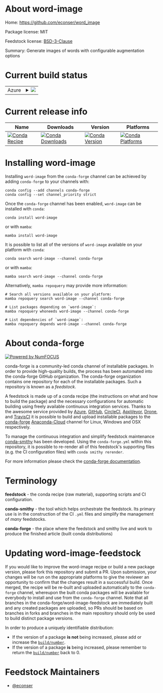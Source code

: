 About word-image
================

Home: https://github.com/econser/word_image

Package license: MIT

Feedstock license: [BSD-3-Clause](https://github.com/conda-forge/word-image-feedstock/blob/main/LICENSE.txt)

Summary: Generate images of words with configurable augmentation options

Current build status
====================


<table>
    
  <tr>
    <td>Azure</td>
    <td>
      <details>
        <summary>
          <a href="https://dev.azure.com/conda-forge/feedstock-builds/_build/latest?definitionId=16856&branchName=main">
            <img src="https://dev.azure.com/conda-forge/feedstock-builds/_apis/build/status/word-image-feedstock?branchName=main">
          </a>
        </summary>
        <table>
          <thead><tr><th>Variant</th><th>Status</th></tr></thead>
          <tbody><tr>
              <td>linux_64_python3.10.____cpython</td>
              <td>
                <a href="https://dev.azure.com/conda-forge/feedstock-builds/_build/latest?definitionId=16856&branchName=main">
                  <img src="https://dev.azure.com/conda-forge/feedstock-builds/_apis/build/status/word-image-feedstock?branchName=main&jobName=linux&configuration=linux%20linux_64_python3.10.____cpython" alt="variant">
                </a>
              </td>
            </tr><tr>
              <td>linux_64_python3.11.____cpython</td>
              <td>
                <a href="https://dev.azure.com/conda-forge/feedstock-builds/_build/latest?definitionId=16856&branchName=main">
                  <img src="https://dev.azure.com/conda-forge/feedstock-builds/_apis/build/status/word-image-feedstock?branchName=main&jobName=linux&configuration=linux%20linux_64_python3.11.____cpython" alt="variant">
                </a>
              </td>
            </tr><tr>
              <td>linux_64_python3.8.____73_pypy</td>
              <td>
                <a href="https://dev.azure.com/conda-forge/feedstock-builds/_build/latest?definitionId=16856&branchName=main">
                  <img src="https://dev.azure.com/conda-forge/feedstock-builds/_apis/build/status/word-image-feedstock?branchName=main&jobName=linux&configuration=linux%20linux_64_python3.8.____73_pypy" alt="variant">
                </a>
              </td>
            </tr><tr>
              <td>linux_64_python3.8.____cpython</td>
              <td>
                <a href="https://dev.azure.com/conda-forge/feedstock-builds/_build/latest?definitionId=16856&branchName=main">
                  <img src="https://dev.azure.com/conda-forge/feedstock-builds/_apis/build/status/word-image-feedstock?branchName=main&jobName=linux&configuration=linux%20linux_64_python3.8.____cpython" alt="variant">
                </a>
              </td>
            </tr><tr>
              <td>linux_64_python3.9.____73_pypy</td>
              <td>
                <a href="https://dev.azure.com/conda-forge/feedstock-builds/_build/latest?definitionId=16856&branchName=main">
                  <img src="https://dev.azure.com/conda-forge/feedstock-builds/_apis/build/status/word-image-feedstock?branchName=main&jobName=linux&configuration=linux%20linux_64_python3.9.____73_pypy" alt="variant">
                </a>
              </td>
            </tr><tr>
              <td>linux_64_python3.9.____cpython</td>
              <td>
                <a href="https://dev.azure.com/conda-forge/feedstock-builds/_build/latest?definitionId=16856&branchName=main">
                  <img src="https://dev.azure.com/conda-forge/feedstock-builds/_apis/build/status/word-image-feedstock?branchName=main&jobName=linux&configuration=linux%20linux_64_python3.9.____cpython" alt="variant">
                </a>
              </td>
            </tr><tr>
              <td>osx_64_python3.10.____cpython</td>
              <td>
                <a href="https://dev.azure.com/conda-forge/feedstock-builds/_build/latest?definitionId=16856&branchName=main">
                  <img src="https://dev.azure.com/conda-forge/feedstock-builds/_apis/build/status/word-image-feedstock?branchName=main&jobName=osx&configuration=osx%20osx_64_python3.10.____cpython" alt="variant">
                </a>
              </td>
            </tr><tr>
              <td>osx_64_python3.11.____cpython</td>
              <td>
                <a href="https://dev.azure.com/conda-forge/feedstock-builds/_build/latest?definitionId=16856&branchName=main">
                  <img src="https://dev.azure.com/conda-forge/feedstock-builds/_apis/build/status/word-image-feedstock?branchName=main&jobName=osx&configuration=osx%20osx_64_python3.11.____cpython" alt="variant">
                </a>
              </td>
            </tr><tr>
              <td>osx_64_python3.8.____73_pypy</td>
              <td>
                <a href="https://dev.azure.com/conda-forge/feedstock-builds/_build/latest?definitionId=16856&branchName=main">
                  <img src="https://dev.azure.com/conda-forge/feedstock-builds/_apis/build/status/word-image-feedstock?branchName=main&jobName=osx&configuration=osx%20osx_64_python3.8.____73_pypy" alt="variant">
                </a>
              </td>
            </tr><tr>
              <td>osx_64_python3.8.____cpython</td>
              <td>
                <a href="https://dev.azure.com/conda-forge/feedstock-builds/_build/latest?definitionId=16856&branchName=main">
                  <img src="https://dev.azure.com/conda-forge/feedstock-builds/_apis/build/status/word-image-feedstock?branchName=main&jobName=osx&configuration=osx%20osx_64_python3.8.____cpython" alt="variant">
                </a>
              </td>
            </tr><tr>
              <td>osx_64_python3.9.____73_pypy</td>
              <td>
                <a href="https://dev.azure.com/conda-forge/feedstock-builds/_build/latest?definitionId=16856&branchName=main">
                  <img src="https://dev.azure.com/conda-forge/feedstock-builds/_apis/build/status/word-image-feedstock?branchName=main&jobName=osx&configuration=osx%20osx_64_python3.9.____73_pypy" alt="variant">
                </a>
              </td>
            </tr><tr>
              <td>osx_64_python3.9.____cpython</td>
              <td>
                <a href="https://dev.azure.com/conda-forge/feedstock-builds/_build/latest?definitionId=16856&branchName=main">
                  <img src="https://dev.azure.com/conda-forge/feedstock-builds/_apis/build/status/word-image-feedstock?branchName=main&jobName=osx&configuration=osx%20osx_64_python3.9.____cpython" alt="variant">
                </a>
              </td>
            </tr><tr>
              <td>win_64_python3.10.____cpython</td>
              <td>
                <a href="https://dev.azure.com/conda-forge/feedstock-builds/_build/latest?definitionId=16856&branchName=main">
                  <img src="https://dev.azure.com/conda-forge/feedstock-builds/_apis/build/status/word-image-feedstock?branchName=main&jobName=win&configuration=win%20win_64_python3.10.____cpython" alt="variant">
                </a>
              </td>
            </tr><tr>
              <td>win_64_python3.11.____cpython</td>
              <td>
                <a href="https://dev.azure.com/conda-forge/feedstock-builds/_build/latest?definitionId=16856&branchName=main">
                  <img src="https://dev.azure.com/conda-forge/feedstock-builds/_apis/build/status/word-image-feedstock?branchName=main&jobName=win&configuration=win%20win_64_python3.11.____cpython" alt="variant">
                </a>
              </td>
            </tr><tr>
              <td>win_64_python3.8.____73_pypy</td>
              <td>
                <a href="https://dev.azure.com/conda-forge/feedstock-builds/_build/latest?definitionId=16856&branchName=main">
                  <img src="https://dev.azure.com/conda-forge/feedstock-builds/_apis/build/status/word-image-feedstock?branchName=main&jobName=win&configuration=win%20win_64_python3.8.____73_pypy" alt="variant">
                </a>
              </td>
            </tr><tr>
              <td>win_64_python3.8.____cpython</td>
              <td>
                <a href="https://dev.azure.com/conda-forge/feedstock-builds/_build/latest?definitionId=16856&branchName=main">
                  <img src="https://dev.azure.com/conda-forge/feedstock-builds/_apis/build/status/word-image-feedstock?branchName=main&jobName=win&configuration=win%20win_64_python3.8.____cpython" alt="variant">
                </a>
              </td>
            </tr><tr>
              <td>win_64_python3.9.____73_pypy</td>
              <td>
                <a href="https://dev.azure.com/conda-forge/feedstock-builds/_build/latest?definitionId=16856&branchName=main">
                  <img src="https://dev.azure.com/conda-forge/feedstock-builds/_apis/build/status/word-image-feedstock?branchName=main&jobName=win&configuration=win%20win_64_python3.9.____73_pypy" alt="variant">
                </a>
              </td>
            </tr><tr>
              <td>win_64_python3.9.____cpython</td>
              <td>
                <a href="https://dev.azure.com/conda-forge/feedstock-builds/_build/latest?definitionId=16856&branchName=main">
                  <img src="https://dev.azure.com/conda-forge/feedstock-builds/_apis/build/status/word-image-feedstock?branchName=main&jobName=win&configuration=win%20win_64_python3.9.____cpython" alt="variant">
                </a>
              </td>
            </tr>
          </tbody>
        </table>
      </details>
    </td>
  </tr>
</table>

Current release info
====================

| Name | Downloads | Version | Platforms |
| --- | --- | --- | --- |
| [![Conda Recipe](https://img.shields.io/badge/recipe-word--image-green.svg)](https://anaconda.org/conda-forge/word-image) | [![Conda Downloads](https://img.shields.io/conda/dn/conda-forge/word-image.svg)](https://anaconda.org/conda-forge/word-image) | [![Conda Version](https://img.shields.io/conda/vn/conda-forge/word-image.svg)](https://anaconda.org/conda-forge/word-image) | [![Conda Platforms](https://img.shields.io/conda/pn/conda-forge/word-image.svg)](https://anaconda.org/conda-forge/word-image) |

Installing word-image
=====================

Installing `word-image` from the `conda-forge` channel can be achieved by adding `conda-forge` to your channels with:

```
conda config --add channels conda-forge
conda config --set channel_priority strict
```

Once the `conda-forge` channel has been enabled, `word-image` can be installed with `conda`:

```
conda install word-image
```

or with `mamba`:

```
mamba install word-image
```

It is possible to list all of the versions of `word-image` available on your platform with `conda`:

```
conda search word-image --channel conda-forge
```

or with `mamba`:

```
mamba search word-image --channel conda-forge
```

Alternatively, `mamba repoquery` may provide more information:

```
# Search all versions available on your platform:
mamba repoquery search word-image --channel conda-forge

# List packages depending on `word-image`:
mamba repoquery whoneeds word-image --channel conda-forge

# List dependencies of `word-image`:
mamba repoquery depends word-image --channel conda-forge
```


About conda-forge
=================

[![Powered by
NumFOCUS](https://img.shields.io/badge/powered%20by-NumFOCUS-orange.svg?style=flat&colorA=E1523D&colorB=007D8A)](https://numfocus.org)

conda-forge is a community-led conda channel of installable packages.
In order to provide high-quality builds, the process has been automated into the
conda-forge GitHub organization. The conda-forge organization contains one repository
for each of the installable packages. Such a repository is known as a *feedstock*.

A feedstock is made up of a conda recipe (the instructions on what and how to build
the package) and the necessary configurations for automatic building using freely
available continuous integration services. Thanks to the awesome service provided by
[Azure](https://azure.microsoft.com/en-us/services/devops/), [GitHub](https://github.com/),
[CircleCI](https://circleci.com/), [AppVeyor](https://www.appveyor.com/),
[Drone](https://cloud.drone.io/welcome), and [TravisCI](https://travis-ci.com/)
it is possible to build and upload installable packages to the
[conda-forge](https://anaconda.org/conda-forge) [Anaconda-Cloud](https://anaconda.org/)
channel for Linux, Windows and OSX respectively.

To manage the continuous integration and simplify feedstock maintenance
[conda-smithy](https://github.com/conda-forge/conda-smithy) has been developed.
Using the ``conda-forge.yml`` within this repository, it is possible to re-render all of
this feedstock's supporting files (e.g. the CI configuration files) with ``conda smithy rerender``.

For more information please check the [conda-forge documentation](https://conda-forge.org/docs/).

Terminology
===========

**feedstock** - the conda recipe (raw material), supporting scripts and CI configuration.

**conda-smithy** - the tool which helps orchestrate the feedstock.
                   Its primary use is in the construction of the CI ``.yml`` files
                   and simplify the management of *many* feedstocks.

**conda-forge** - the place where the feedstock and smithy live and work to
                  produce the finished article (built conda distributions)


Updating word-image-feedstock
=============================

If you would like to improve the word-image recipe or build a new
package version, please fork this repository and submit a PR. Upon submission,
your changes will be run on the appropriate platforms to give the reviewer an
opportunity to confirm that the changes result in a successful build. Once
merged, the recipe will be re-built and uploaded automatically to the
`conda-forge` channel, whereupon the built conda packages will be available for
everybody to install and use from the `conda-forge` channel.
Note that all branches in the conda-forge/word-image-feedstock are
immediately built and any created packages are uploaded, so PRs should be based
on branches in forks and branches in the main repository should only be used to
build distinct package versions.

In order to produce a uniquely identifiable distribution:
 * If the version of a package **is not** being increased, please add or increase
   the [``build/number``](https://docs.conda.io/projects/conda-build/en/latest/resources/define-metadata.html#build-number-and-string).
 * If the version of a package **is** being increased, please remember to return
   the [``build/number``](https://docs.conda.io/projects/conda-build/en/latest/resources/define-metadata.html#build-number-and-string)
   back to 0.

Feedstock Maintainers
=====================

* [@econser](https://github.com/econser/)

